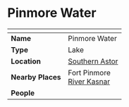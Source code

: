 # Pinmore Water

| []() | |
| --- | --- |
| **Name** | Pinmore Water |
| **Type** | Lake |
| **Location** | [Southern Astor](../regions/southern-astor.md) |
| **Nearby Places** | Fort Pinmore<br>[River Kasnar](river-kasnar.md) |
| **People** | |
